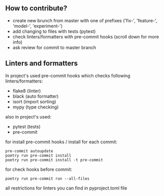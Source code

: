 ## How to contribute?
* create new brunch from master with one of prefixes ('fix-', 'feature-', 'model-', 'experiment-')
* add changing to files with tests (pytest)
* check linters/formatters with pre-commit hooks (scroll down for more info)
* ask review for commit to master branch


## Linters and formatters
In project's used pre-commit hooks which checks following linters/formatters:
* flake8 (linter)
* black (auto formatter)
* isort (import sorting)
* mypy (type checking)

also in project's used:
* pytest (tests)
* pre-commit

for install pre-commit hooks / install for each commit:
```commandline
pre-commit autoupdate
poetry run pre-commit install
poetry run pre-commit install -t pre-commit
```
for check hooks before commit:
```commandline
poetry run pre-commit run --all-files
```
all restrictions for linters you can find in pyproject.toml file

